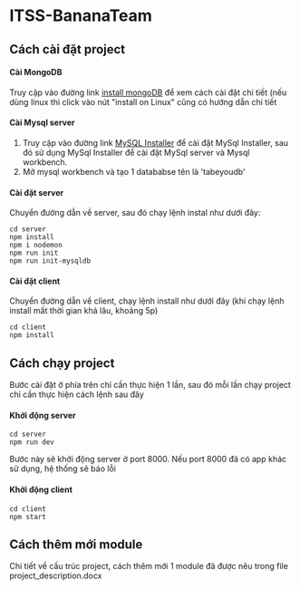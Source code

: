 # ITSS-BananaTeam

## Cách cài đặt project
#### Cài MongoDB
Truy cập vào đường link [install mongoDB](https://www.mongodb.com/docs/manual/tutorial/install-mongodb-on-windows/) để xem cách cài đặt chi tiết (nếu dùng linux thì click vào nút "install on Linux" cũng có hướng dẫn chi tiết
#### Cài Mysql server
1. Truy cập vào đường link [MySQL Installer](https://dev.mysql.com/downloads/installer/) để cài đặt MySql Installer, sau đó sử dụng MySql Installer để cài đặt MySql server và Mysql workbench.
2. Mở mysql workbench và tạo 1 datababse tên là 'tabeyoudb'

#### Cài đặt server
Chuyển đường dẫn về server, sau đó chạy lệnh instal như dưới đây:
```shell
cd server
npm install
npm i nodemon
npm run init
npm run init-mysqldb
```
#### Cài đặt client
Chuyển đường dẫn về client, chạy lệnh install như dưới đây (khi chạy lệnh install mất thời gian khá lâu, khoảng 5p)
```shell
cd client
npm install
```

## Cách chạy project
Bước cài đặt ở phía trên chỉ cần thực hiện 1 lần, sau đó mỗi lần chạy project chỉ cần thực hiện cách lệnh sau đây
#### Khởi động server
```shell
cd server
npm run dev
```
Bước này sẽ khởi động server ở port 8000. Nếu port 8000 đã có app khác sử dụng, hệ thống sẽ báo lỗi
#### Khởi động client
```shell
cd client
npm start
```

## Cách thêm mới module
Chi tiết về cấu trúc project, cách thêm mới 1 module đã được nêu trong file project_description.docx
